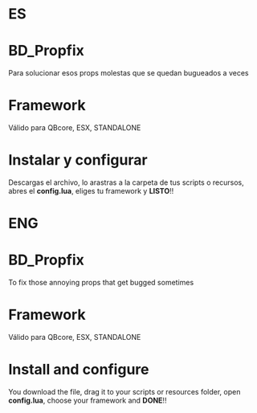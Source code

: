 # **ES**
#  BD_Propfix
Para solucionar esos props molestas que se quedan bugueados a veces

# **Framework**
Válido para QBcore, ESX, STANDALONE

# **Instalar y configurar**
Descargas el archivo, lo arastras a la carpeta de tus scripts o recursos, abres el **config.lua**, eliges tu framework y **LISTO**!!


# **ENG**
#  BD_Propfix
To fix those annoying props that get bugged sometimes

# **Framework**
Válido para QBcore, ESX, STANDALONE

# **Install and configure**
You download the file, drag it to your scripts or resources folder, open **config.lua**, choose your framework and **DONE**!!
